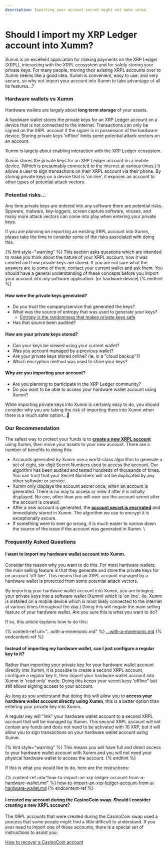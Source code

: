 ```yaml
---
description: Importing your account secret might not make sense
---
```


# Should I import my XRP Ledger account into Xumm?

Xumm is an excellent application for making payments on the XRP Ledger (XRPL), interacting with the XRPL ecosystem and for safely storing your private keys. For many people, moving their existing XRPL accounts over to Xumm seems like a good idea. Xumm is convenient, easy to use, and very secure, so why not import your account into Xumm to take advantage of all its features...?

### Hardware wallets vs Xumm

Hardware wallets are largely about **long term storage** of your assets.

A hardware wallet stores the  private keys for an XRP Ledger account on a device that is not connected to the internet. Transactions can only be signed on the XRPL account if the signer is in possession of the hardware device. Storing private keys 'offline' limits some potential attack vectors on an account.

Xumm is largely about enabling interaction with the XRP Ledger ecosystem.

Xumm stores the private keys for an XRP Ledger account on a mobile device. (Which is presumably connected to the internet at various times.) It allows a user to sign transactions on their XRPL account via their phone. By storing private keys on a device that is 'on line', it exposes an account to other types of potential attack vectors.&#x20;

### Potential risks...

Any time private keys are entered into any software there are potential risks. Spyware, malware, key-loggers, screen capture software, viruses, and many more attack vectors can come into play when entering your private keys.

If you are planning on importing an existing XRPL account into Xumm, please take the time to consider some of the risks associated with doing this.



{% hint style="warning" %}
This section asks questions which are intended to make you think about the nature of your XRPL account, how it was created and how private keys are stored. If you are not sure what the answers are to some of them, contact your current wallet and ask them.  You should have a general understanding of these concepts before you import your account into any software application. (or hardware device)
{% endhint %}

#### How were the private keys generated?&#x20;

* Do you trust the company/service that generated the keys?
* What was the source of entropy that was used to generate your keys?
  * [Entropy is the randomness that makes private keys safe](https://en.wikipedia.org/wiki/Entropy)
* Has that source been audited?&#x20;

#### How are your private keys stored?

* Can your keys be viewed using your current wallet?&#x20;
* Was you account managed by a previous wallet?&#x20;
* Are your private keys stored online? (ie. in a "cloud backup"?)&#x20;
* Which encryption method was used to store your keys?

#### Why are you importing your account?

* Are you planning to participate in the XRP Ledger community?
* Do you want to be able to access your hardware wallet account using Xumm?

While importing private keys into Xumm is certainly easy to do, you should consider why you are taking the risk of importing them into Xumm when there is a much safer option...🤔

### Our Recommendation

The safest way to protect your funds is to [**create a** **new XRPL account**](../your-first-xrp-ledger-account/how-to-create-an-xrpl-account.md) using Xumm, then move your assets to your new account. There are a number of benefits to doing this:

* Accounts generated by Xumm use a world-class algorithm to generate a set of eight, six-digit Secret Numbers used to access the account. Our algorithm has been audited and tested hundreds of thousands of times. You can trust that your Secret Numbers will not be duplicated by any other software or service.&#x20;
* Xumm only displays the account secret once, when an account is generated. There is no way to access or view it after it is initially displayed. No one, other than you will ever see the account secret after the account is created.
* After a new account is generated, the [**account secret is encrypted**](../../security-and-xaman/all-about-security/upgrading-your-encryption.md) and immediately stored in Xumm. The algorithm we use to encrypt it is exceptionally secure.  &#x20;
* If something were to ever go wrong, it is much easier to narrow down the source of the issue if the account was generated in Xumm. \


### Frequently Asked Questions

#### I want to import my hardware wallet account into Xumm.

Consider the reason why you want to do this. For most hardware wallets, the main selling feature is that they generate and store the private keys for an account 'off line'. This means that an XRPL account managed by a  hardware wallet is protected from some potential attack vectors.

By importing your hardware wallet account into Xumm, you are bringing your private keys into a software wallet (Xumm) which is 'on line'.  (ie. Xumm is installed on a mobile device which is most likely connected to the internet at various times throughout the day.)  Doing this will negate the main selling feature of your hardware wallet.  Are you sure this is what you want to do?

If so, this article explains how to do this:

{% content-ref url="...with-a-mnemonic.md" %}
[...with-a-mnemonic.md](...with-a-mnemonic.md)
{% endcontent-ref %}

#### Instead of importing my hardware wallet, can I just configure a regular key to it?

Rather than importing your private key for your hardware wallet account directly into Xumm, it is possible to create a second XRPL account, configure a regular key it, then import your hardware wallet account into Xumm in 'read only' mode. Doing this keeps your secret keys 'offline" but still allows signing access to your account.&#x20;

As long as you understand that doing this will allow you to **access your hardware wallet account directly using Xumm**, this is a better option than entering your private key into Xumm.

A regular key will "link" your hardware wallet account to a second XRPL account that will be managed by Xumm. This second XRPL account will not contain any funds and does not need to be activated with 10 XRP, but it will allow you to sign transactions on your hardware wallet account using Xumm.&#x20;

{% hint style="warning" %}
This means you will have full and direct access to your hardware wallet account with Xumm and you will not need your physical hardware wallet to access the account.
{% endhint %}

If this is what you would like to do, here are the instructions:

{% content-ref url="how-to-import-an-xrp-ledger-account-from-a-hardware-wallet.md" %}
[how-to-import-an-xrp-ledger-account-from-a-hardware-wallet.md](how-to-import-an-xrp-ledger-account-from-a-hardware-wallet.md)
{% endcontent-ref %}

#### I created my account during the CasinoCoin swap. Should I consider creating a new XRPL account?

The XRPL accounts that were created during the CasinoCoin swap used a process that some people might find a little difficult to understand. If you ever need to import one of those accounts, there is a special set of instructions to assist you:

[How to recover a CasinoCoin account](https://eminence.freshdesk.com/support/solutions/articles/80000965171-how-to-recover-a-swapped-casinocoin-xumm-account)

